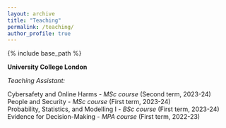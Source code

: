 ```yaml
---
layout: archive
title: "Teaching"
permalink: /teaching/
author_profile: true
---
```


{% include base_path %}

**University College London**

*Teaching Assistant:*

Cybersafety and Online Harms - *MSc course* (Second term, 2023-24)\
People and Security - *MSc course* (First term, 2023-24)\
Probability, Statistics, and Modelling I - *BSc course* (First term, 2023-24)\
Evidence for Decision-Making - *MPA course* (First term, 2022-23)
